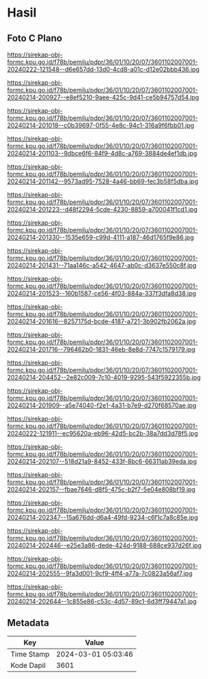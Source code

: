 # Hasil

## Foto C Plano

https://sirekap-obj-formc.kpu.go.id/f78b/pemilu/pdpr/36/01/10/20/07/3601102007001-20240222-121548--d6e657dd-13d0-4cd8-a01c-d12e02bbb436.jpg

https://sirekap-obj-formc.kpu.go.id/f78b/pemilu/pdpr/36/01/10/20/07/3601102007001-20240214-200927--e8ef5210-9aee-425c-9d41-ce5b94757d54.jpg

https://sirekap-obj-formc.kpu.go.id/f78b/pemilu/pdpr/36/01/10/20/07/3601102007001-20240214-201018--c0b39697-0f55-4e8c-94c1-316a9f6fbb01.jpg

https://sirekap-obj-formc.kpu.go.id/f78b/pemilu/pdpr/36/01/10/20/07/3601102007001-20240214-201103--9dbce6f6-84f9-4d8c-a769-3884de4ef1db.jpg

https://sirekap-obj-formc.kpu.go.id/f78b/pemilu/pdpr/36/01/10/20/07/3601102007001-20240214-201142--9573ad95-7528-4a46-bb69-fec3b58f5dba.jpg

https://sirekap-obj-formc.kpu.go.id/f78b/pemilu/pdpr/36/01/10/20/07/3601102007001-20240214-201223--d48f2294-5cde-4230-8859-a700041f1cd1.jpg

https://sirekap-obj-formc.kpu.go.id/f78b/pemilu/pdpr/36/01/10/20/07/3601102007001-20240214-201330--1535e659-c99d-4111-a187-46d1765f9e86.jpg

https://sirekap-obj-formc.kpu.go.id/f78b/pemilu/pdpr/36/01/10/20/07/3601102007001-20240214-201431--71aa146c-a542-4647-ab0c-d3637e550c8f.jpg

https://sirekap-obj-formc.kpu.go.id/f78b/pemilu/pdpr/36/01/10/20/07/3601102007001-20240214-201523--160b1587-ce56-4f03-884a-337f3dfa8d38.jpg

https://sirekap-obj-formc.kpu.go.id/f78b/pemilu/pdpr/36/01/10/20/07/3601102007001-20240214-201616--8257175d-bcde-4187-a721-3b902fb2062a.jpg

https://sirekap-obj-formc.kpu.go.id/f78b/pemilu/pdpr/36/01/10/20/07/3601102007001-20240214-201716--796462b0-1831-46eb-8e8d-7747c1579179.jpg

https://sirekap-obj-formc.kpu.go.id/f78b/pemilu/pdpr/36/01/10/20/07/3601102007001-20240214-204452--2e82c009-7c10-4019-9295-543f5922355b.jpg

https://sirekap-obj-formc.kpu.go.id/f78b/pemilu/pdpr/36/01/10/20/07/3601102007001-20240214-201909--a5e74040-f2e1-4a31-b7e9-d270f68570ae.jpg

https://sirekap-obj-formc.kpu.go.id/f78b/pemilu/pdpr/36/01/10/20/07/3601102007001-20240222-121911--ec95620a-eb96-42d5-bc2b-38a7dd3d78f5.jpg

https://sirekap-obj-formc.kpu.go.id/f78b/pemilu/pdpr/36/01/10/20/07/3601102007001-20240214-202107--518d21a9-8452-433f-8bc6-66311ab39eda.jpg

https://sirekap-obj-formc.kpu.go.id/f78b/pemilu/pdpr/36/01/10/20/07/3601102007001-20240214-202157--fbae7646-d8f5-475c-b2f7-5e04e808bf19.jpg

https://sirekap-obj-formc.kpu.go.id/f78b/pemilu/pdpr/36/01/10/20/07/3601102007001-20240214-202347--15a676dd-d6a4-49fd-9234-c6f1c7a8c85e.jpg

https://sirekap-obj-formc.kpu.go.id/f78b/pemilu/pdpr/36/01/10/20/07/3601102007001-20240214-202446--e25e3a86-dede-424d-9188-688ce937d26f.jpg

https://sirekap-obj-formc.kpu.go.id/f78b/pemilu/pdpr/36/01/10/20/07/3601102007001-20240214-202555--9fa3d001-9cf9-4ff4-a77a-7c0823a56af7.jpg

https://sirekap-obj-formc.kpu.go.id/f78b/pemilu/pdpr/36/01/10/20/07/3601102007001-20240214-202644--1c855e86-c53c-4d57-89c1-6d3ff79447a1.jpg


## Metadata

| Key        | Value               |
| ---------- | ------------------- |
| Time Stamp | 2024-03-01 05:03:46 |
| Kode Dapil | 3601                |



